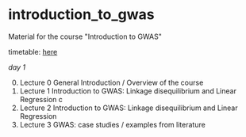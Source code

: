 # introduction_to_gwas
Material for the course "Introduction to GWAS"

timetable: [here](https://docs.google.com/spreadsheets/d/1Cy8vBD6I_no8UPzYPU9bz7ASWyI3bc4Y9vcdr5S1TBw/edit#gid=0)

*day 1*

0. Lecture 0	General Introduction / Overview of the course
1. Lecture 1	Introduction to GWAS: Linkage disequilibrium and Linear Regression c
2. Lecture 2	Introduction to GWAS: Linkage disequilibrium and Linear Regression
3. Lecture 3	GWAS: case studies / examples from literature
